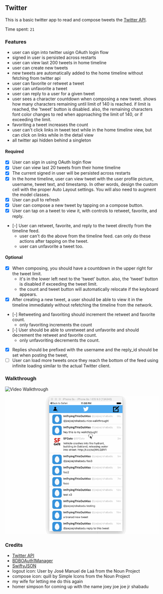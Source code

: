 ## Twitter 

This is a basic twitter app to read and compose tweets the [Twitter API](https://apps.twitter.com/).

Time spent: `21`

### Features
- user can sign into twitter usign OAuth login flow
- signed in user is persisted across restarts
- user can view last 200 tweets in home timeline
- user can create new tweets
- new tweets are automatically added to the home timeline without fetching from twitter api
- user can favorite or retweet a tweet
- user can unfavorite a tweet
- user can reply to a user for a given tweet
- user sees a character countdown when composing a new tweet. shows how many characters remaining until limit of 140 is reached. if limit is reached, the 'tweet' button is disabled.  also, the remaining characters font color changes to red when approaching the limit of 140, or if exceeding the limit.
- favoriting a tweet increases the count
- user can't click links in tweet text while in the home timeline view, but can click on links while in the detail view
- all twitter api hidden behind a singleton

#### Required

- [x] User can sign in using OAuth login flow
- [x] User can view last 20 tweets from their home timeline
- [x] The current signed in user will be persisted across restarts
- [x] In the home timeline, user can view tweet with the user profile picture, username, tweet text, and timestamp.  In other words, design the custom cell with the proper Auto Layout settings.  You will also need to augment the model classes.
- [x] User can pull to refresh
- [x] User can compose a new tweet by tapping on a compose button.
- [x] User can tap on a tweet to view it, with controls to retweet, favorite, and reply.
- [-] User can retweet, favorite, and reply to the tweet directly from the timeline feed.
   - user can't do the above from the timeline feed. can only do these actions after tapping on the tweet.
   - user can unfavorite a tweet too.
  
#### Optional

- [x] When composing, you should have a countdown in the upper right for the tweet limit.
  - it's in the lower left next to the 'tweet' button. also, the 'tweet' button is disabled if exceeding the tweet limit.  
  - the count and tweet button will automatically relocate if the keyboard appears. 
- [x] After creating a new tweet, a user should be able to view it in the timeline immediately without refetching the timeline from the network.
- [-] Retweeting and favoriting should increment the retweet and favorite count.
  - only favoriting increments the count
- [-] User should be able to unretweet and unfavorite and should decrement the retweet and favorite count.
  - only unfavoriting decrements the count. 
- [x] Replies should be prefixed with the username and the reply_id should be set when posting the tweet,
- [ ] User can load more tweets once they reach the bottom of the feed using infinite loading similar to the actual Twitter client.

### Walkthrough

![Video Walkthrough](TwitterWalkthrough.gif)

![Video Walkthrough Part2](TwitterWalkthrough_Part2.gif)


### Credits
* [Twitter API](https://apps.twitter.com/)
* [BDBOAuth1Manager](https://github.com/bdbergeron/BDBOAuth1Manager)
* [SwiftyJSON](https://github.com/SwiftyJSON/SwiftyJSON)
* logout icon: User by José Manuel de Laá from the Noun Project
* compose icon: quill by Simple Icons from the Noun Project
* my wife for letting me do this again
* homer simpson for coming up with the name joey joe joe jr shabadu
